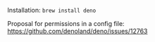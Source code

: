 Installation: `brew install deno`

Proposal for permissions in a config file: https://github.com/denoland/deno/issues/12763

